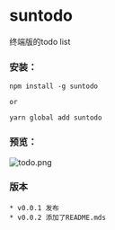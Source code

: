 # suntodo

终端版的todo list

### 安装：

```
npm install -g suntodo

or

yarn global add suntodo
```

### 预览：

![todo.png](https://p6-juejin.byteimg.com/tos-cn-i-k3u1fbpfcp/b588029d2aab45c5a865993a0421ee73~tplv-k3u1fbpfcp-watermark.image?)

### 版本

    * v0.0.1 发布
    * v0.0.2 添加了README.mds
